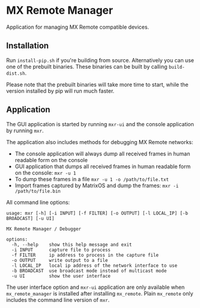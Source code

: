# MX Remote Manager

Application for managing MX Remote compatible devices.

## Installation

Run `install-pip.sh` if you're building from source. Alternatively you can use one of the prebuilt binaries.
These binaries can be built by calling `build-dist.sh`.

Please note that the prebuilt binaries will take more time to start, while the version installed by pip will run much faster.

## Application
The GUI application is started by running `mxr-ui` and the console application by running `mxr`.

The application also includes methods for debugging MX Remote networks:
* The console application will always dump all received frames in human readable form on the console
* GUI application that dumps all received frames in human readable form on the console: `mxr -u 1`
* To dump these frames in a file `mxr -u 1 -o /path/to/file.txt`
* Import frames captured by MatrixOS and dump the frames: `mxr -i /path/to/file.bin`

All command line options:
```
usage: mxr [-h] [-i INPUT] [-f FILTER] [-o OUTPUT] [-l LOCAL_IP] [-b BROADCAST] [-u UI]

MX Remote Manager / Debugger

options:
  -h, --help    show this help message and exit
  -i INPUT      capture file to process
  -f FILTER     ip address to process in the capture file
  -o OUTPUT     write output to a file
  -l LOCAL_IP   local ip address of the network interface to use
  -b BROADCAST  use broadcast mode instead of multicast mode
  -u UI         show the user interface
```

The user interface option and `mxr-ui` application are only available when `mx_remote_manager` is installed after installing `mx_remote`.
Plain `mx_remote` only includes the command line version of `mxr`.
